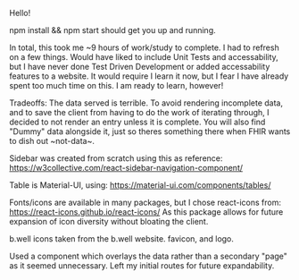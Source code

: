 Hello!

npm install && npm start 
should get you up and running.

In total, this took me ~9 hours of work/study to complete. I had to refresh on a few things. Would have liked to include Unit Tests and accessability, but I have never done Test Driven Development or added accessability features to a website. It would require I learn it now, but I fear I have already spent too much time on this. I am ready to learn, however!

Tradeoffs: The data served is terrible. To avoid rendering incomplete data, and to save the client from having to do the work of iterating through, I decided to not render an entry unless it is complete. You will also find "Dummy" data alongside it, just so theres something there when FHIR wants to dish out ~not-data~.


Sidebar was created from scratch using this as reference: https://w3collective.com/react-sidebar-navigation-component/

Table is Material-UI, using: https://material-ui.com/components/tables/

Fonts/icons are available in many packages, but I chose react-icons from: https://react-icons.github.io/react-icons/
As this package allows for future expansion of icon diversity without bloating the client.

b.well icons taken from the b.well website. favicon, and logo.

Used a component which overlays the data rather than a secondary "page" as it seemed unnecessary. Left my initial routes for future expandability. 



